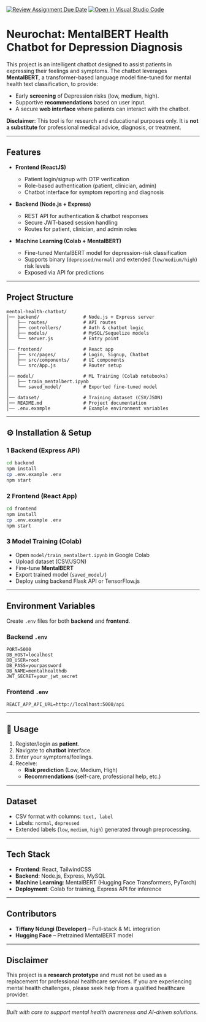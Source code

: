 [![Review Assignment Due Date](https://classroom.github.com/assets/deadline-readme-button-22041afd0340ce965d47ae6ef1cefeee28c7c493a6346c4f15d667ab976d596c.svg)](https://classroom.github.com/a/inoLPW_E)
[![Open in Visual Studio Code](https://classroom.github.com/assets/open-in-vscode-2e0aaae1b6195c2367325f4f02e2d04e9abb55f0b24a779b69b11b9e10269abc.svg)](https://classroom.github.com/online_ide?assignment_repo_id=20099703&assignment_repo_type=AssignmentRepo)

# Neurochat: MentalBERT Health Chatbot for Depression Diagnosis

This project is an intelligent chatbot designed to assist patients in expressing their feelings and symptoms. The chatbot leverages **MentalBERT**, a transformer-based language model fine-tuned for mental health text classification, to provide:  

- Early **screening** of Depression risks (low, medium, high).  
- Supportive **recommendations** based on user input.  
- A secure **web interface** where patients can interact with the chatbot.  

 **Disclaimer**: This tool is for research and educational purposes only. It is **not a substitute** for professional medical advice, diagnosis, or treatment.

---

## Features
- **Frontend (ReactJS)**  
  - Patient login/signup with OTP verification  
  - Role-based authentication (patient, clinician, admin)  
  - Chatbot interface for symptom reporting and diagnosis  

- **Backend (Node.js + Express)**  
  - REST API for authentication & chatbot responses  
  - Secure JWT-based session handling  
  - Routes for patient, clinician, and admin roles  

- **Machine Learning (Colab + MentalBERT)**  
  - Fine-tuned MentalBERT model for depression-risk classification  
  - Supports binary (`depressed/normal`) and extended (`low/medium/high`) risk levels  
  - Exposed via API for predictions  

---

## Project Structure
```
mental-health-chatbot/
│── backend/                # Node.js + Express server
│   ├── routes/             # API routes
│   ├── controllers/        # Auth & chatbot logic
│   ├── models/             # MySQL/Sequelize models
│   └── server.js           # Entry point
│
│── frontend/               # React app
│   ├── src/pages/          # Login, Signup, Chatbot
│   ├── src/components/     # UI components
│   └── src/App.js          # Router setup
│
│── model/                  # ML Training (Colab notebooks)
│   ├── train_mentalbert.ipynb
│   └── saved_model/        # Exported fine-tuned model
│
│── dataset/                # Training dataset (CSV/JSON)
│── README.md               # Project documentation
│── .env.example            # Example environment variables
```

---

## ⚙️ Installation & Setup

### 1️ Backend (Express API)
```bash
cd backend
npm install
cp .env.example .env   
npm start
```

### 2️ Frontend (React App)
```bash
cd frontend
npm install
cp .env.example .env   
npm start
```

### 3️ Model Training (Colab)
- Open `model/train_mentalbert.ipynb` in Google Colab  
- Upload dataset (CSV/JSON)  
- Fine-tune **MentalBERT**  
- Export trained model (`saved_model/`)  
- Deploy using backend Flask API or TensorFlow.js  

---

## Environment Variables
Create `.env` files for both **backend** and **frontend**.

### Backend `.env`
```
PORT=5000
DB_HOST=localhost
DB_USER=root
DB_PASS=yourpassword
DB_NAME=mentalhealthdb
JWT_SECRET=your_jwt_secret
```

### Frontend `.env`
```
REACT_APP_API_URL=http://localhost:5000/api
```

---

## 🧪 Usage
1. Register/login as **patient**.  
2. Navigate to **chatbot** interface.  
3. Enter your symptoms/feelings.  
4. Receive:  
   - **Risk prediction** (Low, Medium, High)  
   - **Recommendations** (self-care, professional help, etc.)  

---

## Dataset
- CSV format with columns: `text, label`  
- Labels: `normal`, `depressed`  
- Extended labels (`low`, `medium`, `high`) generated through preprocessing.  

---

## Tech Stack
- **Frontend**: React, TailwindCSS  
- **Backend**: Node.js, Express, MySQL  
- **Machine Learning**: MentalBERT (Hugging Face Transformers, PyTorch)  
- **Deployment**: Colab for training, Express API for inference  

---

## Contributors
- **Tiffany Ndungi (Developer)** – Full-stack & ML integration  
- **Hugging Face** – Pretrained MentalBERT model  

---

## Disclaimer
This project is a **research prototype** and must not be used as a replacement for professional healthcare services. If you are experiencing mental health challenges, please seek help from a qualified healthcare provider.

---

*Built with care to support mental health awareness and AI-driven solutions.*  

